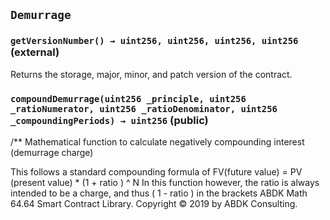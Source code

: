 ## `Demurrage`






### `getVersionNumber() → uint256, uint256, uint256, uint256` (external)

Returns the storage, major, minor, and patch version of the contract.




### `compoundDemurrage(uint256 _principle, uint256 _ratioNumerator, uint256 _ratioDenominator, uint256 _compoundingPeriods) → uint256` (public)

/**
Mathematical function to calculate negatively compounding interest (demurrage charge)



This follows a standard compounding formula of FV(future value) = PV (present value) * (1  + ratio ) ^ N
In this function however, the ratio is always intended to be a charge, and thus ( 1 - ratio ) in the brackets
ABDK Math 64.64 Smart Contract Library.  Copyright © 2019 by ABDK Consulting.




